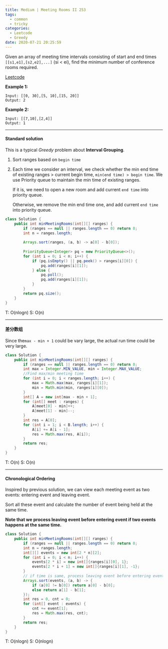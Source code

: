```yaml
---
title: Medium | Meeting Rooms II 253
tags:
  - common
  - tricky
categories:
  - Leetcode
  - Greedy
date: 2020-07-21 20:25:59
---
```


Given an array of meeting time intervals consisting of start and end times `[[s1,e1],[s2,e2],...]` (si < ei), find the minimum number of conference rooms required.

[Leetcode](https://leetcode.com/problems/meeting-rooms-ii/)

<!--more-->

**Example 1:**

```
Input: [[0, 30],[5, 10],[15, 20]]
Output: 2
```

**Example 2:**

```
Input: [[7,10],[2,4]]
Output: 1
```

---

#### Standard solution  

This is a typical *Greedy* problem about **Interval Grouping**.

1. Sort ranges based on `begin time`

2. Each time we consider an interval, we check whether the min end time of existing ranges > current begin time, `min(end time) > begin time`. We use Priority queue to maintain the min time of existing ranges.

   If it is, we need to open a new room and add current `end time` into priority queue.

   Otherwise, we remove the min end time one, and add current `end time` into priority queue.

```java
class Solution {
    public int minMeetingRooms(int[][] ranges) {
        if (ranges == null || ranges.length == 0) return 0;
        int n = ranges.length;
        
        Arrays.sort(ranges, (a, b) -> a[0] - b[0]);
        
        PriorityQueue<Integer> pq = new PriorityQueue<>();
        for (int i = 0; i < n; i++) {
            if (pq.isEmpty() || pq.peek() > ranges[i][0]) {
                pq.add(ranges[i][1]);
            } else {
                pq.poll();
                pq.add(ranges[i][1]);
            }
        }
        return pq.size();
    }
}
```

T: O(nlogn)			S: O(n)

---

#### 差分数组

Since the`max - min + 1` could be vary large, the actual run time could be very large.

```java
class Solution {
    public int minMeetingRooms(int[][] ranges) {
        if (ranges == null || ranges.length == 0) return 0;
        int max = Integer.MIN_VALUE, min = Integer.MAX_VALUE;
        //Find max/min meeting time
        for (int i = 0; i < ranges.length; i++) {
            max = Math.max(max, ranges[i][1]);
            min = Math.min(min, ranges[i][0]);
        }
        int[] A = new int[max - min + 1];
        for (int[] meet : ranges) {
            A[meet[0] - min]++;
            A[meet[1] - min]--;
        }
        int res = A[0];
        for (int i = 1; i < B.length; i++) {
            A[i] += A[i - 1];
            res = Math.max(res, A[i]);
        }
        return res;
    }
}
```

T: O(n)			S: O(n)

---

#### Chronological Ordering

Inspired by previous solution, we can view each meeting event as two events: entering event and leaving event.

Sort all these event and calculate the number of event being held at the same time.

**Note that we process leaving event before entering event if two events happens at the same time.**

```java
class Solution {
    public int minMeetingRooms(int[][] ranges) {
        if (ranges == null || ranges.length == 0) return 0;
        int n = ranges.length;
        int[][] events = new int[2 * n][2];
        for (int i = 0; i < n; i++) {
            events[2 * i] = new int[]{ranges[i][0], 1};
            events[2 * i + 1] = new int[]{ranges[i][1], -1};
        }
        // if time is same, process leaving event before entering event. 
        Arrays.sort(events, (a, b) -> {
            if (a[0] != b[0]) return a[0] - b[0];
            else return a[1] - b[1];
        });
        int res = 0, cnt = 0;
        for (int[] event : events) {
            cnt += event[1];
            res = Math.max(res, cnt);
        }
        return res;
    }
}
```

T: O(nlogn)			S: O(nlogn)

